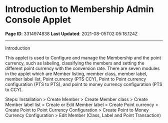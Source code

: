 # Introduction to Membership Admin Console Applet

**Page ID**: 3314974838
**Last Updated**: 2021-08-05T02:05:18.124Z

---

Introduction

This applet is used to Configure and manage the Membership and the point currency, such as labeling, classifying the members and setting the different point currency with the conversion rate. There are seven modules in the applet which are Member listing, member class, member label, member label list, Point currency (PTS CCY), Point to Point currency configuration (PTS to PTS), and point to money currency configuration (PTS to CCY).

Steps:  Installation > Create Member > Create Member class > Create Member label list >  Create or Edit Member label > Create Point currency > Create Point to Point Currency Configuration > Create Point to Money Currency Configuration > Edit Member (Class, Label and Point Transaction)
